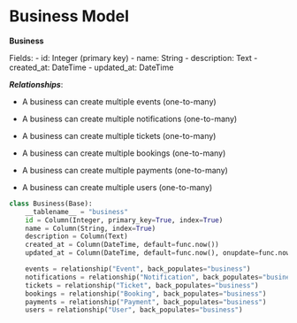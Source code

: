 # Business Model

**Business**

Fields:
    - id: Integer (primary key)
    - name: String
    - description: Text
    - created_at: DateTime
    - updated_at: DateTime

***Relationships***:

- A business can create multiple events (one-to-many)

- A business can create multiple notifications (one-to-many)
- A business can create multiple tickets (one-to-many)
- A business can create multiple bookings (one-to-many)
- A business can create multiple payments (one-to-many)
- A business can create multiple users (one-to-many)

```python
class Business(Base):
    __tablename__ = "business"
    id = Column(Integer, primary_key=True, index=True)
    name = Column(String, index=True)
    description = Column(Text)
    created_at = Column(DateTime, default=func.now())
    updated_at = Column(DateTime, default=func.now(), onupdate=func.now())

    events = relationship("Event", back_populates="business")
    notifications = relationship("Notification", back_populates="business")
    tickets = relationship("Ticket", back_populates="business")
    bookings = relationship("Booking", back_populates="business")
    payments = relationship("Payment", back_populates="business")
    users = relationship("User", back_populates="business")
```